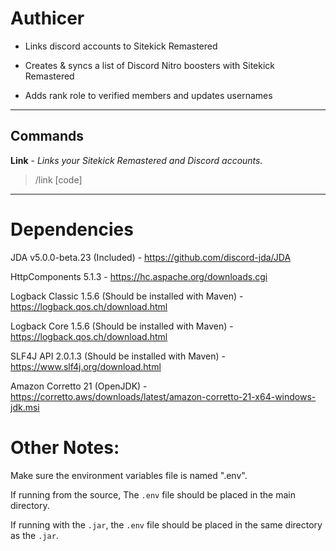 # Authicer
- Links discord accounts to Sitekick Remastered

- Creates & syncs a list of Discord Nitro boosters with Sitekick Remastered

- Adds rank role to verified members and updates usernames

---

## Commands
**Link** - *Links your Sitekick Remastered and Discord accounts.*
>/link [code]

---

# Dependencies
JDA v5.0.0-beta.23 (Included) - https://github.com/discord-jda/JDA

HttpComponents 5.1.3 - https://hc.aspache.org/downloads.cgi

Logback Classic 1.5.6 (Should be installed with Maven) - https://logback.qos.ch/download.html

Logback Core 1.5.6 (Should be installed with Maven) - https://logback.qos.ch/download.html

SLF4J API 2.0.1.3 (Should be installed with Maven) - https://www.slf4j.org/download.html

Amazon Corretto 21 (OpenJDK) - https://corretto.aws/downloads/latest/amazon-corretto-21-x64-windows-jdk.msi

# Other Notes:
Make sure the environment variables file is named ".env".

If running from the source, The `.env` file should be placed in the main directory.

If running with the `.jar`, the `.env` file should be placed in the same directory as the `.jar`.